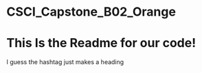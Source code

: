 # CSCI_Capstone_B02_Orange

# This Is the Readme for our code!

I guess the hashtag just makes a heading
